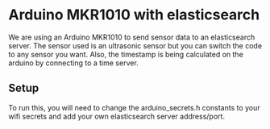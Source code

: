 # Arduino MKR1010 with elasticsearch
We are using an Arduino MKR1010 to send sensor data to an elasticsearch server. The sensor used is an ultrasonic sensor but you can switch the code to any sensor you want.
Also, the timestamp is being calculated on the arduino by connecting to a time server.

## Setup
To run this, you will need to change the arduino_secrets.h constants to your wifi secrets and add your own elasticsearch server address/port.